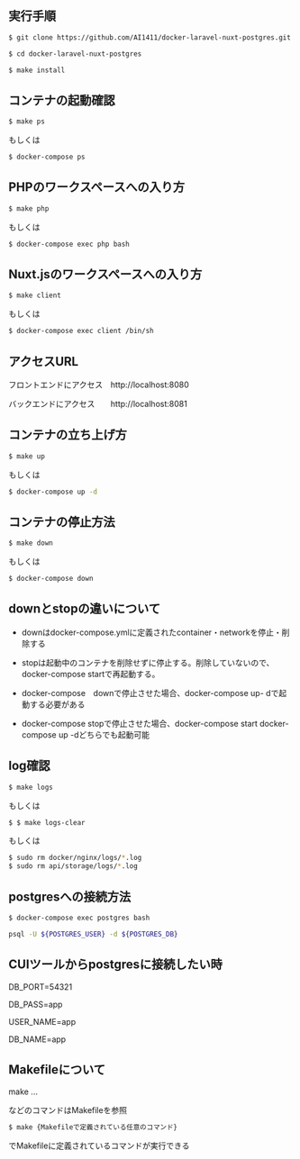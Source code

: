 ## 実行手順

```bash
$ git clone https://github.com/AI1411/docker-laravel-nuxt-postgres.git

$ cd docker-laravel-nuxt-postgres

$ make install
```

## コンテナの起動確認

```bash
$ make ps
```

もしくは

```bash
$ docker-compose ps
```

## PHPのワークスペースへの入り方

```bash
$ make php
```

もしくは

```bash
$ docker-compose exec php bash
```

## Nuxt.jsのワークスペースへの入り方

```bash
$ make client
```

もしくは

```bash
$ docker-compose exec client /bin/sh
```

## アクセスURL

フロントエンドにアクセス　http://localhost:8080

バックエンドにアクセス　　http://localhost:8081

## コンテナの立ち上げ方

```bash
$ make up
```

もしくは

```bash
$ docker-compose up -d
```

## コンテナの停止方法

```bash
$ make down
```

もしくは

```bash
$ docker-compose down
```

## downとstopの違いについて

- downはdocker-compose.ymlに定義されたcontainer・networkを停止・削除する

- stopは起動中のコンテナを削除せずに停止する。削除していないので、docker-compose startで再起動する。

- docker-compose　downで停止させた場合、docker-compose up- dで起動する必要がある

- docker-compose stopで停止させた場合、docker-compose start docker-compose up -dどちらでも起動可能

## log確認

```bash
$ make logs
```

もしくは

```bash
$ $ make logs-clear
```

もしくは

```bash
$ sudo rm docker/nginx/logs/*.log
$ sudo rm api/storage/logs/*.log
```

## postgresへの接続方法

```bash
$ docker-compose exec postgres bash

psql -U ${POSTGRES_USER} -d ${POSTGRES_DB}
```

## CUIツールからpostgresに接続したい時

DB_PORT=54321

DB_PASS=app

USER_NAME=app

DB_NAME=app

## Makefileについて

make ...

などのコマンドはMakefileを参照

```bash
$ make {Makefileで定義されている任意のコマンド}
```

でMakefileに定義されているコマンドが実行できる
